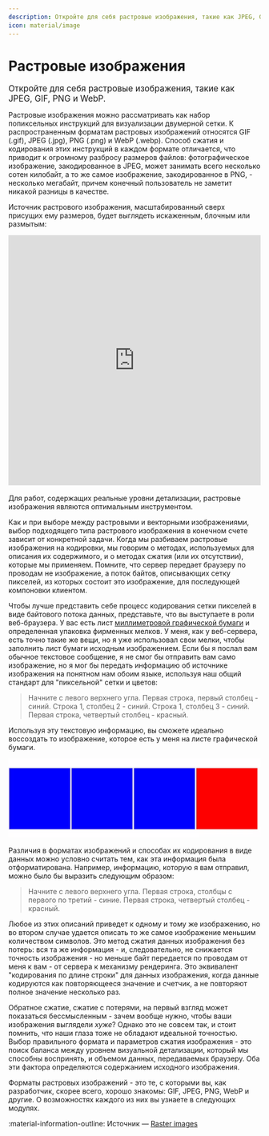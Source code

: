 ```yaml
---
description: Откройте для себя растровые изображения, такие как JPEG, GIF, PNG и WebP.
icon: material/image
---
```


# Растровые изображения

<big>Откройте для себя растровые изображения, такие как JPEG, GIF, PNG и WebP.</big>

Растровые изображения можно рассматривать как набор попиксельных инструкций для визуализации двумерной сетки. К распространенным форматам растровых изображений относятся GIF (.gif), JPEG (.jpg), PNG (.png) и WebP (.webp). Способ сжатия и кодирования этих инструкций в каждом формате отличается, что приводит к огромному разбросу размеров файлов: фотографическое изображение, закодированное в JPEG, может занимать всего несколько сотен килобайт, а то же самое изображение, закодированное в PNG, - несколько мегабайт, причем конечный пользователь не заметит никакой разницы в качестве.

Источник растрового изображения, масштабированный сверх присущих ему размеров, будет выглядеть искаженным, блочным или размытым:

<iframe src="https://codepen.io/web-dot-dev/embed/ZEjBQqB?height=500&amp;theme-id=light&amp;default-tab=css%2Cresult&amp;editable=true" style="height: 500px; width: 100%; border: 0;" loading="lazy"></iframe>

Для работ, содержащих реальные уровни детализации, растровые изображения являются оптимальным инструментом.

Как и при выборе между растровыми и векторными изображениями, выбор подходящего типа растрового изображения в конечном счете зависит от конкретной задачи. Когда мы разбиваем растровые изображения на кодировки, мы говорим о методах, используемых для описания их содержимого, и о методах сжатия (или их отсутствии), которые мы применяем. Помните, что сервер передает браузеру по проводам не изображение, а поток байтов, описывающих сетку пикселей, из которых состоит это изображение, для последующей компоновки клиентом.

Чтобы лучше представить себе процесс кодирования сетки пикселей в виде байтового потока данных, представьте, что вы выступаете в роли веб-браузера. У вас есть лист [миллиметровой графической бумаги](https://en.wikipedia.org/wiki/Graph_paper#Formats) и определенная упаковка фирменных мелков. У меня, как у веб-сервера, есть точно такие же вещи, но я уже использовал свои мелки, чтобы заполнить лист бумаги исходным изображением. Если бы я послал вам обычное текстовое сообщение, я не смог бы отправить вам само изображение, но я мог бы передать информацию об источнике изображения на понятном нам обоим языке, используя наш общий стандарт для "пиксельной" сетки и цветов:

> Начните с левого верхнего угла. Первая строка, первый столбец - синий. Строка 1, столбец 2 - синий. Строка 1, столбец 3 - синий. Первая строка, четвертый столбец - красный.

Используя эту текстовую информацию, вы сможете идеально воссоздать то изображение, которое есть у меня на листе графической бумаги.

![Три горизонтальных синих блока, за которыми следует один красный.](raster-images-1.png)

Различия в форматах изображений и способах их кодирования в виде данных можно условно считать тем, как эта информация была отформатирована. Например, информацию, которую я вам отправил, можно было бы выразить следующим образом:

> Начните с левого верхнего угла. Первая строка, столбцы с первого по третий - синие. Первая строка, четвертый столбец - красный.

Любое из этих описаний приведет к одному и тому же изображению, но во втором случае удается описать то же самое изображение меньшим количеством символов. Это метод сжатия данных изображения без потерь: вся та же информация - и, следовательно, не снижается точность изображения - но меньше байт передается по проводам от меня к вам - от сервера к механизму рендеринга. Это эквивалент "кодирования по длине строки" для данных изображения, когда данные кодируются как повторяющееся значение и счетчик, а не повторяют полное значение несколько раз.

Обратное сжатие, сжатие с потерями, на первый взгляд может показаться бессмысленным - зачем вообще нужно, чтобы ваши изображения выглядели _хуже_? Однако это не совсем так, и стоит помнить, что наши глаза тоже не обладают идеальной точностью. Выбор правильного формата и параметров сжатия изображения - это поиск баланса между уровнем визуальной детализации, который мы способны воспринять, и объемом данных, передаваемых браузеру. Оба эти фактора определяются содержанием исходного изображения.

Форматы растровых изображений - это те, с которыми вы, как разработчик, скорее всего, хорошо знакомы: GIF, JPEG, PNG, WebP и другие. О возможностях каждого из них вы узнаете в следующих модулях.

:material-information-outline: Источник &mdash; [Raster images](https://web.dev/learn/images/raster-images/)

